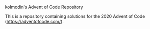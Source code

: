 kolmodin's Advent of Code Repository

This is a repository containing solutions for the 2020 Advent of Code
(https://adventofcode.com/).
